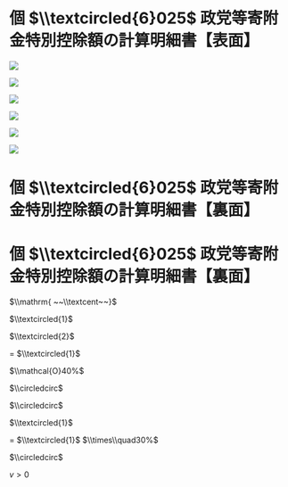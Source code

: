 # 個 $\\textcircled{6}025$ 政党等寄附金特別控除額の計算明細書【表面】

![](https://www.nta.go.jp/tmp/269fdb5f-a730-42af-bd96-a6cc6ce997e9/images/d57edb10891879b6a533c099ab55b7dcb605d22a9555ea994f970c4d644f75c0.jpg)

![](https://www.nta.go.jp/tmp/269fdb5f-a730-42af-bd96-a6cc6ce997e9/images/69529f5061fd44b099b71d2a826f50106f0f7bcbd1fcfc1743ce88a0fa6113ff.jpg)

![](https://www.nta.go.jp/tmp/269fdb5f-a730-42af-bd96-a6cc6ce997e9/images/12286e0d44677656aab72dfc2560939844a5ac4eb7a2be85958dc90b9c5d76aa.jpg)

![](https://www.nta.go.jp/tmp/269fdb5f-a730-42af-bd96-a6cc6ce997e9/images/173cd7ce5b8ae5197819c41fc34b141e79fdd849845a3b25154c0a931921130e.jpg)

![](https://www.nta.go.jp/tmp/269fdb5f-a730-42af-bd96-a6cc6ce997e9/images/e2bcf9c4424474adfd78bb0e2094040dd3b08e38a8e1d23da14be330e0943bcb.jpg)

![](https://www.nta.go.jp/tmp/269fdb5f-a730-42af-bd96-a6cc6ce997e9/images/6133bcf7bba342b1f4912a151edc4f91fbe354482e31036ab8c8dbb7c0b13338.jpg)

# 個 $\\textcircled{6}025$ 政党等寄附金特別控除額の計算明細書【裏面】

# 個 $\\textcircled{6}025$ 政党等寄附金特別控除額の計算明細書【裏面】

$\\mathrm{ ~~\\textcent~~}$

$\\textcircled{1}$

$\\textcircled{2}$

$=$ $\\textcircled{1}$

$\\mathcal{O}40%$

$\\circledcirc$

$\\circledcirc$

$\\textcircled{1}$

$=$ $\\textcircled{1}$ $\\times\\quad30%$

$\\circledcirc$

$v>0$